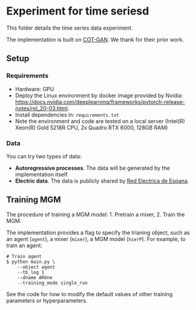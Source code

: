 # Experiment for time seriesd
This folder details the time series data experiment.

The implementation is built on [COT-GAN](https://github.com/tianlinxu312/cot-gan-pytorch). We thank for their prior work. 

## Setup
### Requirements
- Hardware: GPU
- Deploy the Linux environment by docker image provided by Nvidia: https://docs.nvidia.com/deeplearning/frameworks/pytorch-release-notes/rel_20-03.html.
- Install dependencies in: `requirements.txt`
- Note the environment and code are tested on a local server (Intel(R) Xeon(R) Gold 5218R CPU, 2x Quadro RTX 6000, 128GB RAM)

### Data
You can try two types of data:
- **Autoregressive processes**. The data will be generated by the implementation itself. 
- **Electric data**. The data is publicly shared by [Red Electrica de Espana](https://www.esios.ree.es/en).


## Training MGM
The procedure of training a MGM model: 1. Pretrain a mixer, 2. Train the MGM. 

The implementation provides a flag to specify the trianing object, such as an agent (`agent`), a mixer (`mixer`), a MGM model (`hierP`). For example, to train an agent: 

```
# Train agent
$ python main.py \
    --object agent
    --tb_log 1
    --dname AROne
    --training_mode single_run
```

See the code for how to modify the default values of other training parameters or hyperparameters.